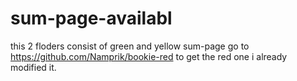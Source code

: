# sum-page-availabl
this 2 floders consist of green and yellow sum-page
go to https://github.com/Namprik/bookie-red to get the red one
i already modified it.
